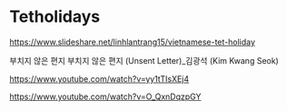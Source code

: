 # Tetholidays

https://www.slideshare.net/linhlantrang15/vietnamese-tet-holiday

부치지 않은 편지
부치지 않은 편지 (Unsent Letter)_김광석 (Kim Kwang Seok)

https://www.youtube.com/watch?v=yy1tTIsXEj4

https://www.youtube.com/watch?v=O_QxnDqzpGY


